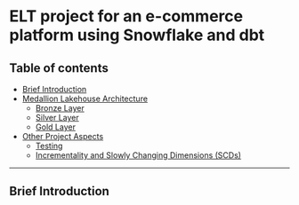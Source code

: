 # ELT project for an e-commerce platform using Snowflake and dbt

## Table of contents

* [Brief Introduction](https://github.com/demiguel122/ELT_Snowflake_dbt_e-commerce/edit/main/README.md#brief-introduction)
* [Medallion Lakehouse Architecture]()
  * [Bronze Layer]()
  * [Silver Layer]()
  * [Gold Layer]()
* [Other Project Aspects]()
  * [Testing]()
  * [Incrementality and Slowly Changing Dimensions (SCDs)]()
-------------------

## Brief Introduction

